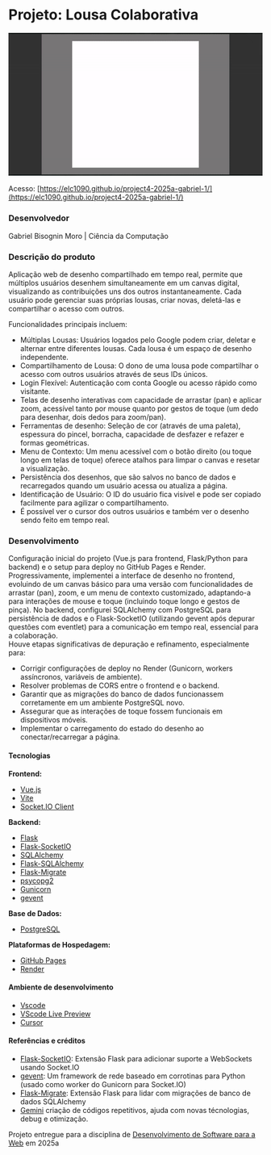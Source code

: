 # Projeto: Lousa Colaborativa

<img src="preview.gif" alt="desktop preview" width="720"/>

Acesso: [https://elc1090.github.io/project4-2025a-gabriel-1/](https://elc1090.github.io/project4-2025a-gabriel-1/)


### Desenvolvedor
Gabriel Bisognin Moro | Ciência da Computação


### Descrição do produto

Aplicação web de desenho compartilhado em tempo real, permite que múltiplos usuários desenhem simultaneamente em um canvas digital, visualizando as contribuições uns dos outros instantaneamente. Cada usuário pode gerenciar suas próprias lousas, criar novas, deletá-las e compartilhar o acesso com outros.

Funcionalidades principais incluem:

  - Múltiplas Lousas: Usuários logados pelo Google podem criar, deletar e alternar entre diferentes lousas. Cada lousa é um espaço de desenho independente.  
  - Compartilhamento de Lousa: O dono de uma lousa pode compartilhar o acesso com outros usuários através de seus IDs únicos.
  - Login Flexível: Autenticação com conta Google ou acesso rápido como visitante.
  - Telas de desenho interativas com capacidade de arrastar (pan) e aplicar zoom, acessível tanto por mouse quanto por gestos de toque (um dedo para desenhar, dois dedos para zoom/pan).  
  - Ferramentas de desenho: Seleção de cor (através de uma paleta), espessura do pincel, borracha, capacidade de desfazer e refazer e formas geométricas.  
  - Menu de Contexto: Um menu acessível com o botão direito (ou toque longo em telas de toque) oferece atalhos para limpar o canvas e resetar a visualização.  
  - Persistência dos desenhos, que são salvos no banco de dados e recarregados quando um usuário acessa ou atualiza a página.
  - Identificação de Usuário: O ID do usuário fica visível e pode ser copiado facilmente para agilizar o compartilhamento.
  - É possível ver o cursor dos outros usuários e também ver o desenho sendo feito em tempo real.


### Desenvolvimento

Configuração inicial do projeto (Vue.js para frontend, Flask/Python para backend) e o setup para deploy no GitHub Pages e Render.  
Progressivamente, implementei  a interface de desenho no frontend, evoluindo de um canvas básico para uma versão com funcionalidades de arrastar (pan), zoom, e um menu de contexto customizado, adaptando-a para interações de mouse e toque (incluindo toque longo e gestos de pinça).
No backend, configurei SQLAlchemy com PostgreSQL para persistência de dados e o Flask-SocketIO (utilizando gevent após depurar questões com eventlet) para a comunicação em tempo real, essencial para a colaboração.  
Houve etapas significativas de depuração e refinamento, especialmente para:  
- Corrigir configurações de deploy no Render (Gunicorn, workers assíncronos, variáveis de ambiente).  
- Resolver problemas de CORS entre o frontend e o backend.  
- Garantir que as migrações do banco de dados funcionassem corretamente em um ambiente PostgreSQL novo.  
- Assegurar que as interações de toque fossem funcionais em dispositivos móveis.  
- Implementar o carregamento do estado do desenho ao conectar/recarregar a página.  

#### Tecnologias
**Frontend:**
- [Vue.js](https://vuejs.org/)
- [Vite](https://vitejs.dev/)
- [Socket.IO Client](https://socket.io/docs/v4/client-api/)

**Backend:**
- [Flask](https://flask.palletsprojects.com/)
- [Flask-SocketIO](https://flask-socketio.readthedocs.io/)
- [SQLAlchemy](https://www.sqlalchemy.org/)
- [Flask-SQLAlchemy](https://flask-sqlalchemy.palletsprojects.com/)
- [Flask-Migrate](https://flask-migrate.readthedocs.io/)
- [psycopg2](https://www.psycopg.org/)
- [Gunicorn](https://gunicorn.org/)
- [gevent](http://www.gevent.org/)

**Base de Dados:**
- [PostgreSQL](https://www.postgresql.org/)

**Plataformas de Hospedagem:**
- [GitHub Pages](https://pages.github.com/)
- [Render](https://render.com/)

#### Ambiente de desenvolvimento

- [Vscode](https://code.visualstudio.com/)   
- [VScode Live Preview](https://marketplace.visualstudio.com/items?itemName=ms-vscode.live-server)   
- [Cursor](https://www.cursor.com/)

#### Referências e créditos

- [Flask-SocketIO](https://flask-socketio.readthedocs.io/): Extensão Flask para adicionar suporte a WebSockets usando Socket.IO
- [gevent](http://www.gevent.org/): Um framework de rede baseado em corrotinas para Python (usado como worker do Gunicorn para Socket.IO)
- [Flask-Migrate](https://flask-migrate.readthedocs.io/): Extensão Flask para lidar com migrações de banco de dados SQLAlchemy 
- [Gemini](https://gemini.google.com/) criação de códigos repetitivos, ajuda com novas técnologias, debug e otimização.

Projeto entregue para a disciplina de [Desenvolvimento de Software para a Web](http://github.com/andreainfufsm/elc1090-2025a) em 2025a
